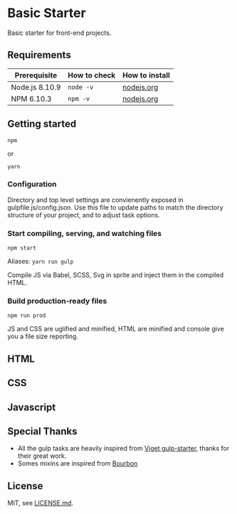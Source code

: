 # Basic Starter

Basic starter for front-end projects.

## Requirements

| Prerequisite    | How to check  | How to install                   |
| --------------- | ------------- | -------------------------------- |
| Node.js 8.10.9  | `node -v`     | [nodejs.org](https://nodejs.org) |
| NPM 6.10.3      | `npm -v`      | [nodejs.org](https://nodejs.org) |

## Getting started
```
npm
```

or

```
yarn
```

### Configuration
Directory and top level settings are convienently exposed in gulpfile.js/config.json. Use this file to update paths to match the directory structure of your project, and to adjust task options.

### Start compiling, serving, and watching files
```
npm start
```

Aliases: `yarn run gulp`


Compile JS via Babel, SCSS, Svg in sprite and inject them in the compiled HTML.

### Build production-ready files
```
npm run prod
```

JS and CSS are uglified and minified, HTML are minified and console give you a file size reporting.

## HTML

## CSS

## Javascript

## Special Thanks

- All the gulp tasks are heavily inspired from [Viget gulp-starter](https://github.com/vigetlabs/gulp-starter.git), thanks for their great work.
- Somes mixins are inspired from [Bourbon](http://bourbon.io)

## License

MIT, see [LICENSE.md](LICENSE).
